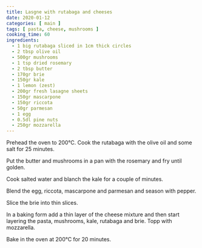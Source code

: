 ```yaml
---
title: Lasgne with rutabaga and cheeses
date: 2020-01-12
categories: [ main ]
tags: [ pasta, cheese, mushrooms ]
cooking_time: 60
ingredients:
  - 1 big rutabaga sliced in 1cm thick circles
  - 2 tbsp olive oil
  - 500gr mushrooms
  - 1 tsp dried rosemary
  - 2 tbsp butter
  - 170gr brie
  - 150gr kale
  - 1 lemon (zest)
  - 200gr fresh lasagne sheets
  - 150gr mascarpone
  - 150gr riccota
  - 50gr parmesan
  - 1 egg
  - 0.5dl pine nuts
  - 250gr mozzarella
---
```


Prehead the oven to 200°C. Cook the rutabaga with the olive oil and some salt for 25 minutes.

Put the butter and mushrooms in a pan with the rosemary and fry until golden.

Cook salted water and blanch the kale for a couple of minutes.

Blend the egg, riccota, mascarpone and parmesan and season with pepper.

Slice the brie into thin slices.

In a baking form add a thin layer of the cheese mixture and then start layering the pasta, mushrooms, kale, rutabaga and brie. Topp with mozzarella.

Bake in the oven at 200°C for 20 minutes.
